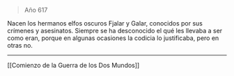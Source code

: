 > Año 617

Nacen los hermanos elfos oscuros Fjalar y Galar, conocidos por sus crímenes y asesinatos. Siempre se ha desconocido el qué les llevaba a ser como eran, porque en algunas ocasiones la codicia lo justificaba, pero en otras no.

---

[[Comienzo de la Guerra de los Dos Mundos]]